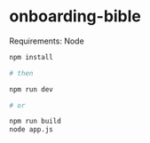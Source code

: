 # onboarding-bible

Requirements: Node

``` bash
npm install

# then

npm run dev

# or

npm run build
node app.js
```